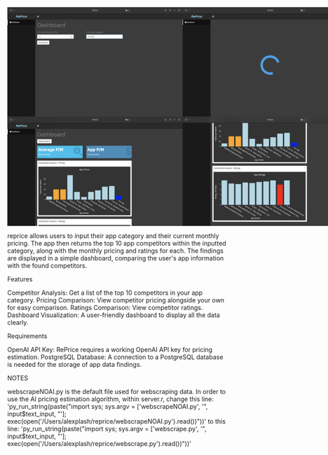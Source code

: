 <div style="display: flex; justify-content: space-between;">
    <img src="demo_images/Screenshot1.png" width="400" alt="App Screenshot">
    <img src="demo_images/Screenshot2.png" width="400" alt="App Screenshot">
</div>

<div style="display: flex; justify-content: space-between;">
    <img src="demo_images/Screenshot3.png" width="400" alt="App Screenshot">
    <img src="demo_images/Screenshot4.png" width="400" alt="App Screenshot">
</div>

reprice allows users to input their app category and their current monthly pricing. The app then returns the top 10 app competitors within the inputted category, along with the monthly pricing and ratings for each. The findings are displayed in a simple dashboard, comparing the user's app information with the found competitors.

Features

Competitor Analysis: Get a list of the top 10 competitors in your app category.
Pricing Comparison: View competitor pricing alongside your own for easy comparison.
Ratings Comparison: View competitor ratings.
Dashboard Visualization: A user-friendly dashboard to display all the data clearly.

Requirements

OpenAI API Key: RePrice requires a working OpenAI API key for pricing estimation.
PostgreSQL Database: A connection to a PostgreSQL database is needed for the storage of app data findings.

NOTES

webscrapeNOAI.py is the default file used for webscraping data.
In order to use the AI pricing estimation algorithm, within server.r, change this line:
'py_run_string(paste("import sys; sys.argv = ['webscrapeNOAI.py', '", input$text_input, "']; exec(open('/Users/alexplash/reprice/webscrapeNOAI.py').read())"))'
to this line:
'py_run_string(paste("import sys; sys.argv = ['webscrape.py', '", input$text_input, "']; exec(open('/Users/alexplash/reprice/webscrape.py').read())"))'


